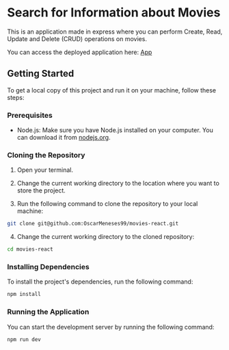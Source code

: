 # Search for Information about Movies

This is an application made in express where you can perform Create, Read, Update and Delete (CRUD) operations on movies.

You can access the deployed application here: [App](https://movies-react-vite.netlify.app/)

## Getting Started

To get a local copy of this project and run it on your machine, follow these steps:

### Prerequisites

- Node.js: Make sure you have Node.js installed on your computer. You can download it from [nodejs.org](https://nodejs.org/).

### Cloning the Repository

1. Open your terminal.

2. Change the current working directory to the location where you want to store the project.

3. Run the following command to clone the repository to your local machine:


```bash
git clone git@github.com:OscarMeneses99/movies-react.git
```

4. Change the current working directory to the cloned repository:


```bash
cd movies-react
```

### Installing Dependencies
To install the project's dependencies, run the following command:

```bash
npm install
```

### Running the Application
You can start the development server by running the following command:

```bash
npm run dev
```

